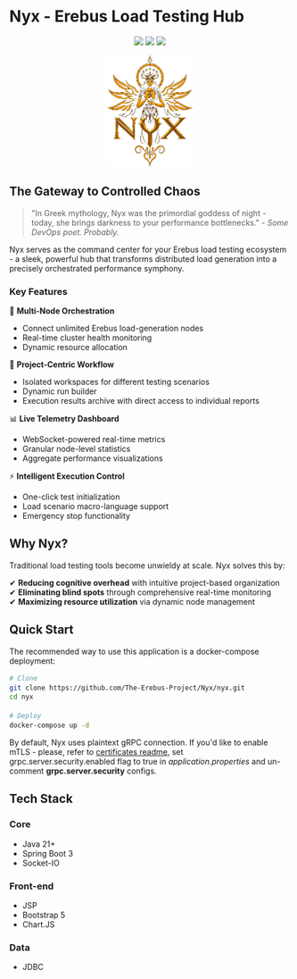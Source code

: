 # Nyx - Erebus Load Testing Hub
<p align="center">
    <img src="https://img.shields.io/badge/license-MIT-blue.svg"/>
    <img src="https://img.shields.io/badge/java-21%2B-orange"/>
    <img src="https://img.shields.io/badge/spring%20boot-3.1%2B-brightgreen"/>
</p>

<p align="center">
    <img src="src/main/resources/static/res/logo.png" alt="Nyx logo" height="200"/>
</p>

## The Gateway to Controlled Chaos
> "In Greek mythology, Nyx was the primordial goddess of night - today, she brings darkness to your performance bottlenecks."
> _- Some DevOps poet. Probably._

Nyx serves as the command center for your Erebus load testing ecosystem - a sleek, powerful hub that transforms distributed load generation into a precisely orchestrated performance symphony.

### Key Features

🚀 **Multi-Node Orchestration**  
- Connect unlimited Erebus load-generation nodes  
- Real-time cluster health monitoring  
- Dynamic resource allocation  

🔧 **Project-Centric Workflow**  
- Isolated workspaces for different testing scenarios  
- Dynamic run builder 
- Execution results archive with direct access to individual reports

📊 **Live Telemetry Dashboard**  
- WebSocket-powered real-time metrics  
- Granular node-level statistics  
- Aggregate performance visualizations  

⚡ **Intelligent Execution Control**  
- One-click test initialization 
- Load scenario macro-language support
- Emergency stop functionality  

## Why Nyx?

Traditional load testing tools become unwieldy at scale. Nyx solves this by:

✔ **Reducing cognitive overhead** with intuitive project-based organization  
✔ **Eliminating blind spots** through comprehensive real-time monitoring  
✔ **Maximizing resource utilization** via dynamic node management  

## Quick Start
The recommended way to use this application is a docker-compose deployment:

```bash
# Clone
git clone https://github.com/The-Erebus-Project/Nyx/nyx.git
cd nyx

# Deploy
docker-compose up -d
```
By default, Nyx uses plaintext gRPC connection. If you'd like to enable mTLS - please, refer to [certificates readme](certificates/README.md), set grpc.server.security.enabled flag to true in *application.properties* and un-comment **grpc.server.security** configs.

## Tech Stack
### Core
- Java 21+
- Spring Boot 3
- Socket-IO
### Front-end
- JSP
- Bootstrap 5
- Chart.JS
### Data
- JDBC